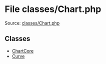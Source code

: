 File classes/Chart.php
=========

Source: [classes/Chart.php](https://github.com/PrestaShop/PrestaShop/blob/1.6.0.4/classes/Chart.php)


Classes
-------

* [ChartCore](class.ChartCore.md)
* [Curve](class.Curve.md)

